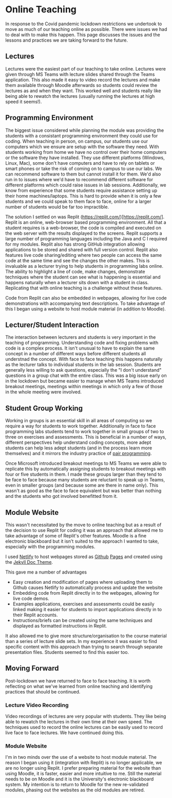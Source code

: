 # Online Teaching

In response to the Covid pandemic lockdown restrictions we undertook to move as much of our teaching online as possible. There were issues we had to deal with to make this happen. This page discusses the issues and the lessons and practices we are taking forward to the future.  

## Lectures

Lectures were the easiest part of our teaching to take online. Lectures were given through MS Teams with lecture slides shared through the Teams application. This also made it easy to video record the lectures and make them available through Moodle afterwards so students could review the lectures as and when they want. This worked well and students really like being able to rewatch the lectures (usually running the lectures at high speed it seems!).  

## Programming Environment

The biggest issue considered while planning the module was providing the students with a consistant programming environment they could use for coding. When teaching in person, on campus, our students use our computers which we ensure are setup with the software they need. With students working from home we have no control over their home computers or the software they have installed. They use different platforms (Windows, Linux, Mac), some don't have computers and have to rely on tablets or smart phones or take the risk of coming on to campus to use our labs. We can recommend software to them but cannot install it for them. We'd also run in to issues where we'd have to recommend different software for different platforms which could raise issues in lab sessions. Additionally, we know from experience that some students require assistance setting up their home machines/laptops. This is hard to provide when it is only a few students and we could speak to them face to face, online for a larger number of students would be far too impractible.  

The solution I settled on was Replit (https://replit.com/)[https://replit.com/]. Replit is an online, web-browser based programming environment. All that a student requires is a web-browser, the code is compiled and executed on the web server with the results displayed to the screens. Replit supports a large number of programming languages including the Java and C I required for my modules. Replit also has strong GitHub integration allowing applications to be stored and shared with full version control. Replit also features live code sharing/editing where two people can access the same code at the same time and see the changes the other makes. This is invaluable as a lecturer trying to help students in programming labs online. The ability to highlight a line of code, make changes, demonstrate techniques where the student can see what is happening is essential and happens naturally when a lecturer sits down with a student in class. Replicating that with online teaching is a challenge without these features.  

Code from Replit can also be embedded in webpages, allowing for live code demonstrations with accompanying text descriptions. To take advantage of this I began using a website to host module material (in addition to Moodle).

## Lecturer/Student Interaction

The interaction between lecturers and students is very important in the teaching of programming. Understanding code and fixing problems with code is a complex process. It isn't unusual to have to explain the same concept in a number of different ways before different students all understnad the concept. With face to face teaching this happens naturally as the lecturer talks to individual students in the lab session. Students are generally less willing to ask questions, especially the "I don't understand" questions in a group chat with the entire class. This was a big issue early on in the lockdown but became easier to manage when MS Teams introduced breakout meetings, meetings within meetings in which only a few of those in the whole meeting were involved.  

## Student Group Working

Working in groups is an essential skill in all areas of computing so we require a way for students to work together. Additionally in face to face programming labs students tend to work together in small groups of two to three on exercises and assessments. This is beneficial in a number of ways, different perspectives help understand coding concepts, more adept students can help less adept students (and in the process learn more themselves) and it mirrors the industry practice of [pair programming](https://en.wikipedia.org/wiki/Pair_programming).  

Once Microsoft introduced breakout meetings to MS Teams we were able to replicate this by automatically assigning students to breakout meetings with four or five students in them. I made these groups larger than they tend to be face to face because many students are reluctant to speak up in Teams, even in smaller groups (and because some are there in name only). This wasn't as good as the face to face equivalent but was better than nothing and the students who got involved benefitted from it.  

## Module Website

This wasn't necessitated by the move to online teaching but as a result of the decision to use Replit for coding it was an approach that allowed me to take advantage of some of Replit's other features. Moodle is a fine electronic blackboard but it isn't suited to the approach I wanted to take, especially with the programming modules.  

I used [Netlify](https://www.netlify.com/) to host webpages stored as [Github](https://github.com/) [Pages](https://pages.github.com/) and created using the [Jekyll Doc Theme](https://jekyllrb.com/docs/themes/).  

This gave me a number of advantages  

* Easy creation and modification of pages where uploading them to Github causes Netlify to automatically process and update the website
* Embedding code from Replit directly in to the webpages, allowing for live code demos.
* Examples applications, exercises and assessments could be easily linked making it easier for students to import applications directly in to their Replit accounts.
* Instructions/briefs can be created using the same techniques and displayed as formatted instructions in Replit.

It also allowed me to give more structure/organisation to the course material than a series of lecture slide sets. In my experience it was easier to find specific content with this approach than trying to search through separate presentation files. Students seemed to find this easier too.  

## Moving Forward

Post-lockdown we have returned to face to face teaching. It is worth reflecting on what we've learned from online teaching and identifying practices that should be continued.  

### Lecture Video Recording

Video recordings of lectures are very popular with students. They like being able to rewatch the lectures in their own time at their own speed. The techniques used to record the online lectures can be easily used to record live face to face lectures. We have continued doing this.  

### Module Website

I'm in two minds over the use of a website to host module material. The reason I began using it (integration with Replit) is no longer applicable, we are no longer using Replit. I prefer preparing material for the website than using Moodle, it is faster, easier and more intuitive to me. Still the material needs to be on Moodle and it is the University's electronic blackboard system. My intention is to return to Moodle for the new re-validated modules, phasing out the websites as the old modules are retired.